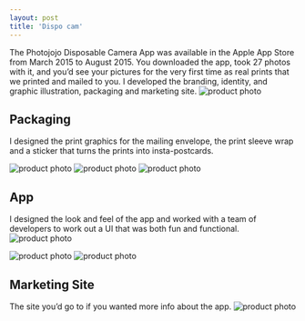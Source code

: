 ```yaml
---
layout: post
title: 'Dispo cam'
---
```

The Photojojo Disposable Camera App was available in the Apple App Store from March 2015 to August 2015. You downloaded the app, took 27 photos with it, and you’d see your pictures for the very first time as real prints that we printed and mailed to you. I developed the branding, identity, and graphic illustration, packaging and marketing site.
<img src="/assets/img/projects/dispo-cam/thumbnail.jpg" alt="product photo" class="image">

## Packaging
I designed the print graphics for the mailing envelope, the print sleeve wrap and a sticker that turns the prints into insta-postcards.
<div class="image-row">
    <img src="/assets/img/projects/dispo-cam/thumb-30.jpg" alt="product photo" class="responsive-image row-three">
    <img src="/assets/img/projects/dispo-cam/thumb-31.jpg" alt="product photo" class="responsive-image row-three">
    <img src="/assets/img/projects/dispo-cam/thumb-32.jpg" alt="product photo" class="responsive-image row-three">
</div>

## App
I designed the look and feel of the app and worked with a team of developers to work out a UI that was both fun and functional.
<img src="/assets/img/projects/dispo-cam/thumb-34.jpg" alt="product photo" class="image">
<div class="image-row">
<img src="/assets/img/projects/dispo-cam/buy-new-roll-2-Converted-1.gif" alt="product photo" class="responsive-image row-two">
<img src="/assets/img/projects/dispo-cam/finished-roll-3.gif" alt="product photo" class="responsive-image row-two">
</div>

## Marketing Site
The site you’d go to if you wanted more info about the app.
<img src="/assets/img/projects/dispo-cam/thumbnail-option-1.jpg" alt="product photo" class="image">